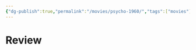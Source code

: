 ```yaml
---
{"dg-publish":true,"permalink":"/movies/psycho-1960/","tags":["movies"],"created":"2024-06-18","updated":"2024-06-18"}
---
```



# Review

